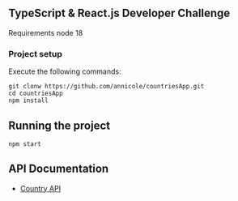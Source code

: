 
## TypeScript & React.js Developer Challenge

Requirements
    node 18

### Project setup

Execute the following commands:

```
git clonw https://github.com/annicole/countriesApp.git
cd countriesApp
npm install
```

## Running the project

`npm start`


## API Documentation
- [Country API](https://restcountries.com/)


